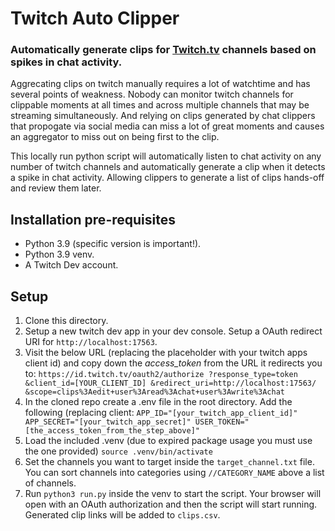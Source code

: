 # Twitch Auto Clipper

### Automatically generate clips for [Twitch.tv](https://www.twitch.tv/) channels based on spikes in chat activity.
Aggrecating clips on twitch manually requires a lot of watchtime and has several points of weakness. Nobody can monitor twitch channels for clippable moments at all times and across multiple channels that may be streaming simultaneously. And relying on clips generated by chat clippers that propogate via social media can miss a lot of great moments and causes an aggregator to miss out on being first to the clip. 

This locally run python script will automatically listen to chat activity on any number of twitch channels and automatically generate a clip when it detects a spike in chat activity. Allowing clippers to generate a list of clips hands-off and review them later.

## Installation pre-requisites
 - Python 3.9 (specific version is important!).
 - Python 3.9 venv.
 - A Twitch Dev account.

## Setup
1. Clone this directory.
2. Setup a new twitch dev app in your dev console. Setup a OAuth redirect URI for `http://localhost:17563`.
3. Visit the below URL (replacing the placeholder with your twitch apps client id) and copy down the *access_token* from the URL it redirects you to:
`https://id.twitch.tv/oauth2/authorize
    ?response_type=token
    &client_id=[YOUR_CLIENT_ID]
    &redirect_uri=http://localhost:17563/
    &scope=clips%3Aedit+user%3Aread%3Achat+user%3Awrite%3Achat`
4. In the cloned repo create a .env file in the root directory. Add the following (replacing client:
`APP_ID="[your_twitch_app_client_id]"
APP_SECRET="[your_twitch_app_secret]"
USER_TOKEN="[the_access_token_from_the_step_above]"`
5. Load the included .venv (due to expired package usage you must use the one provided)
`source .venv/bin/activate`
6. Set the channels you want to target inside the `target_channel.txt` file. You can sort channels into categories using `//CATEGORY_NAME` above a list of channels.
7. Run `python3 run.py` inside the venv to start the script. Your browser will open with an OAuth authorization and then the script will start running. Generated clip links will be added to `clips.csv`.
